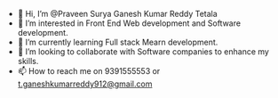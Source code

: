 - 👋 Hi, I’m @Praveen Surya Ganesh Kumar Reddy Tetala
- 👀 I’m interested in Front End Web development and Software development.
- 🌱 I’m currently learning Full stack Mearn development. 
- 💞️ I’m looking to collaborate with Software companies to enhance my skills.
- 📫 How to reach me on 9391555553 or t.ganeshkumarreddy912@gmail.com

<!---
TPSGKR/TPSGKR is a ✨ special ✨ repository because its `README.md` (this file) appears on your GitHub profile.
You can click the Preview link to take a look at your changes.
--->
